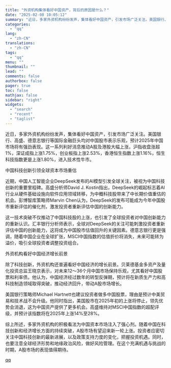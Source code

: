 ```yaml
---
title: "外资机构集体看好中国资产，背后的原因是什么？"
date: "2025-02-08 10:05:12"
summary: "近日，多家外资机构纷纷发声，集体看好中国资产，引发市场广泛关注。美国银行、高盛、德意志银行等国际金融..."
categories:
  - "qq"
lang:
  - "zh-CN"
translations:
  - "zh-CN"
tags:
  - "qq"
menu: ""
thumbnail: ""
lead: ""
comments: false
authorbox: false
pager: true
toc: false
mathjax: false
sidebar: "right"
widgets:
  - "search"
  - "recent"
  - "taglist"
---
```


近日，多家外资机构纷纷发声，集体看好中国资产，引发市场广泛关注。美国银行、高盛、德意志银行等国际金融巨头均对中国股市表示乐观，预计2025年中国市场将有强劲表现。这一系列利好消息推动A股及港股大幅上涨，沪指收盘涨超1%，深证成指上涨1.75%，创业板指上涨2.53%，香港恒生指数上涨1.16%，恒生科技指数更是上涨1.80%，进入技术性牛市。

中国科技创新引领全球资本市场重估

近期，中国人工智能企业DeepSeek发布的AI模型引发全球关注，被视为中国科技创新的重要里程碑。高盛分析师David J. Kostin指出，DeepSeek的崛起标志着AI行业从硬件基础设施向软件应用领域转移，为中概科技股带来了中长期价值重估的机会。彭博智库策略师Marvin Chen认为，DeepSeek的发布可能成为今年中国股市重新评估的催化剂，激发投资者重新评估中国的创新能力。

这一技术突破不仅推动了中国科技股的上涨，也引发了全球投资者对中国创新能力的重新认识。汇丰银行分析师表示，全球对DeepSeek的关注可能刺激投资者重新评估中国的创新能力，这将成为中国股市估值回升的关键因素。德意志银行更是强调，随着中国企业在全球扩张，MSCI中国指数的估值折价将消失，未来可能转为溢价，吸引全球投资者调整投资组合。

外资机构看好中国经济增长前景

除了科技创新，外资机构还普遍看好中国经济的增长前景。贝莱德基金多资产及量化投资总监王晓京表示，对未来12～36个月中国市场保持乐观，尤其看好中国股票和利率债。他认为，中国经济经过数年的转型反弹期，预计将在新质生产力和高科技制造领域取得突破，推动经济回升，带动A股市场增长。

美国银行策略师Michael Hartnett也建议投资者做多中国股票，理由是预计中美贸易和技术战不会升级。他同时指出，美国股市在2025年初的上涨将停止，领先优势会消退，这为中国资产提供了更多机会。高盛维持对MSCI中国指数的超配评级，并预计该指数将在2025年上涨14%至28%。

综上所述，多家外资机构的积极看法为中国资本市场注入了强心剂。随着中国在科技创新和经济增长方面的持续突破，A股市场有望迎来新一轮上涨。投资者应密切关注中国科技创新的最新进展，以及政策支持力度的变化，把握投资机遇。同时，也要注意全球经济形势和地缘政治风险，做好风险管理。在这个充满机遇与挑战的时期，A股市场的表现值得期待。

[qq](https://new.qq.com/rain/a/20250208A02E4G00)

